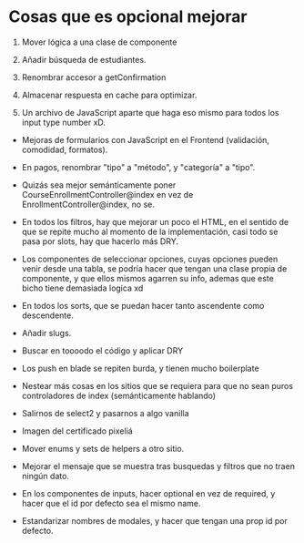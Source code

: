 # Cosas que es opcional mejorar

1. Mover lógica a una clase de componente

2. Añadir búsqueda de estudiantes.

3. Renombrar accesor a getConfirmation

4. Almacenar respuesta en cache para optimizar.

5. Un archivo de JavaScript aparte que haga eso mismo para todos los input type number xD. 

- Mejoras de formularios con JavaScript en el Frontend (validación, comodidad, formatos).

- En pagos, renombrar "tipo" a "método", y "categoría" a "tipo".

- Quizás sea mejor semánticamente poner CourseEnrollmentController@index en vez de EnrollmentController@index, no se. 

- En todos los filtros, hay que mejorar un poco el HTML, en el sentido de que se repite mucho al momento de la implementación, casi todo se pasa por slots, hay que hacerlo más DRY.

- Los componentes de seleccionar opciones, cuyas opciones pueden venir desde
una tabla, se podría hacer que tengan una clase propia de componente, y que ellos mismos agarren su info, ademas que este bicho tiene demasiada logica xd

- En todos los sorts, que se puedan hacer tanto ascendente como descendente.

- Añadir slugs.

- Buscar en toooodo el código y aplicar DRY

- Los push en blade se repiten burda, y tienen mucho boilerplate

- Nestear más cosas en los sitios que se requiera para que no sean puros controladores de index (semánticamente hablando)

- Salirnos de select2 y pasarnos a algo vanilla

- Imagen del certificado pixeliá

- Mover enums y sets de helpers a otro sitio.

- Mejorar el mensaje que se muestra tras busquedas y filtros que no traen ningún dato.

- En los componentes de inputs, hacer optional en vez de required, y hacer que el id por defecto sea el mismo name.

- Estandarizar nombres de modales, y hacer que tengan una prop id por defecto.